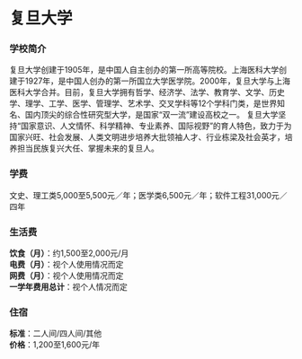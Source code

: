 # 复旦大学
### 学校简介
复旦大学创建于1905年，是中国人自主创办的第一所高等院校。上海医科大学创建于1927年，是中国人创办的第一所国立大学医学院。2000年，复旦大学与上海医科大学合并。目前，复旦大学拥有哲学、经济学、法学、教育学、文学、历史学、理学、工学、医学、管理学、艺术学、交叉学科等12个学科门类，是世界知名、国内顶尖的综合性研究型大学，是国家“双一流”建设高校之一。 复旦大学坚持“国家意识、人文情怀、科学精神、专业素养、国际视野”的育人特色，致力于为国家兴旺、社会发展、人类文明进步培养大批领袖人才、行业栋梁及社会英才，培养担当民族复兴大任、掌握未来的复旦人。

### 学费
文史、理工类5,000至5,500元／年；医学类6,500元／年；软件工程31,000元／四年

### 生活费
**饮食（月）**：约1,500至2,000元/月  
**电费（月）**：视个人使用情况而定  
**网费（月）**：视个人使用情况而定  
**一学年费用总计**：视个人情况而定  

### 住宿
**标准**：二人间/四人间/其他  
**价格**：1,200至1,600元/年  

